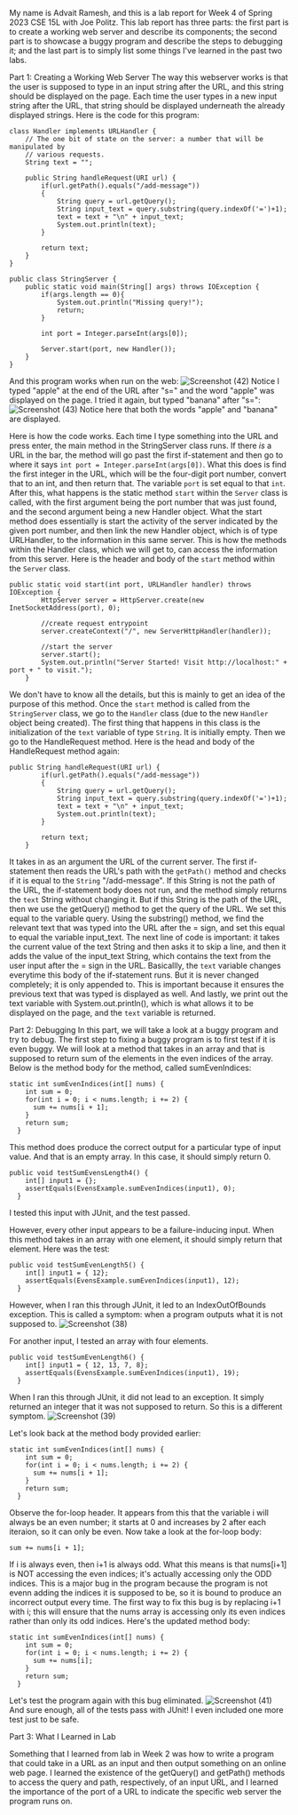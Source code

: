 My name is Advait Ramesh, and this is a lab report for Week 4 of Spring 2023 CSE 15L with Joe Politz. This lab report has three parts: the first part is to create a working web server and describe its components; the second part is to showcase a buggy program and describe the steps to debugging it; and the last part is to simply list some things I've learned in the past two labs.

Part 1: Creating a Working Web Server
The way this webserver works is that the user is supposed to type in an input string after the URL, and this string should be displayed on the page. Each time the user types in a new input string after the URL, that string should be displayed underneath the already displayed strings. Here is the code for this program:

```
class Handler implements URLHandler {
    // The one bit of state on the server: a number that will be manipulated by
    // various requests.
    String text = "";

    public String handleRequest(URI url) {
        if(url.getPath().equals("/add-message"))
        {
            String query = url.getQuery();
            String input_text = query.substring(query.indexOf('=')+1);
            text = text + "\n" + input_text;
            System.out.println(text);
        }

        return text;
    }
}

public class StringServer {
    public static void main(String[] args) throws IOException {
        if(args.length == 0){
            System.out.println("Missing query!");
            return;
        }

        int port = Integer.parseInt(args[0]);

        Server.start(port, new Handler());
    }
}
```

And this program works when run on the web:
![Screenshot (42)](https://user-images.githubusercontent.com/130017333/233879204-13ded621-fd59-48c8-aec5-cb673177d3cd.png)
Notice I typed "apple" at the end of the URL after "s=" and the word "apple" was displayed on the page. I tried it again, but typed "banana" after "s=":
![Screenshot (43)](https://user-images.githubusercontent.com/130017333/233879356-1d1767db-9740-44b0-9c4f-6a99f3e8625e.png)
Notice here that both the words "apple" and "banana" are displayed. 

Here is how the code works. Each time I type something into the URL and press enter, the main method in the StringServer class runs. If there *is* a URL in the bar, the method will go past the first if-statement and then go to where it says ```int port = Integer.parseInt(args[0])```. What this does is find the first integer in the URL, which will be the four-digit port number, convert that to an int, and then return that. The variable ```port``` is set equal to that ```int```. After this, what happens is the static method ```start``` within the ```Server``` class is called, with the first argument being the port number that was just found, and the second argument being a new Handler object. What the start method does essentially is start the activity of the server indicated by the given port number, and then link the new Handler object, which is of type URLHandler, to the information in this same server. This is how the methods within the Handler class, which we will get to, can access the information from this server. Here is the header and body of the ```start``` method within the ```Server``` class. 
```
public static void start(int port, URLHandler handler) throws IOException {
        HttpServer server = HttpServer.create(new InetSocketAddress(port), 0);

        //create request entrypoint
        server.createContext("/", new ServerHttpHandler(handler));

        //start the server
        server.start();
        System.out.println("Server Started! Visit http://localhost:" + port + " to visit.");
    }
```
We don't have to know all the details, but this is mainly to get an idea of the purpose of this method.
Once the ```start``` method is called from the ```StringServer``` class, we go to the ```Handler``` class (due to the new ```Handler``` object being created). The first thing that happens in this class is the initialization of the ```text``` variable of type ```String```. It is initially empty. Then we go to the HandleRequest method. Here is the head and body of the HandleRequest method again:
```
public String handleRequest(URI url) {
        if(url.getPath().equals("/add-message"))
        {
            String query = url.getQuery();
            String input_text = query.substring(query.indexOf('=')+1);
            text = text + "\n" + input_text;
            System.out.println(text);
        }

        return text;
    }
```
It takes in as an argument the URL of the current server. The first if-statement then reads the URL's path with the ```getPath()``` method and checks if it is equal to the ```String``` "/add-message". If this String is not the path of the URL, the if-statement body does not run, and the method simply returns the ```text``` String without changing it. But if this String is the path of the URL, then we use the getQuery() method to get the query of the URL. We set this equal to the variable query. Using the substring() method, we find the relevant text that was typed into the URL after the = sign, and set this equal to equal the variable input_text. The next line of code is important: it takes the current value of the text String and then asks it to skip a line, and then it adds the value of the input_text String, which contains the text from the user input after the = sign in the URL. Basicallly, the ```text``` variable changes everytime this body of the if-statement runs. But it is never changed completely; it is only appended to. This is important because it ensures the previous text that was typed  is displayed as well. And lastly, we print out the text variable with System.out.println(), which is what allows it to be displayed on the page, and the ```text``` variable is returned.



Part 2: Debugging
In this part, we will take a look at a buggy program and try to debug. The first step to fixing a buggy program is to first test if it is even buggy. We will look at a method that takes in an array and that is supposed to return sum of the elements in the even indices of the array. Below is the method body for the method, called sumEvenIndices:

```
static int sumEvenIndices(int[] nums) {
    int sum = 0;
    for(int i = 0; i < nums.length; i += 2) {
      sum += nums[i + 1];
    }
    return sum;
  }
```

This method does produce the correct output for a particular type of input value. And that is an empty array. In this case, it should simply return 0.

```
public void testSumEvensLength4() {
    int[] input1 = {};
    assertEquals(EvensExample.sumEvenIndices(input1), 0);
  }
```

I tested this input with JUnit, and the test passed.

However, every other input appears to be a failure-inducing input. When this method takes in an array with one element, it should simply return that element. Here was the test:
```
public void testSumEvenLength5() {
    int[] input1 = { 12};
    assertEquals(EvensExample.sumEvenIndices(input1), 12);
  }
```
However, when I ran this through JUnit, it led to an IndexOutOfBounds exception. This is called a symptom: when a program outputs what it is not supposed to.
![Screenshot (38)](https://user-images.githubusercontent.com/130017333/233814906-a8171d3b-08b9-40b0-8a12-0dcb9115e629.png)

For another input, I tested an array with four elements.
```
public void testSumEvenLength6() {
    int[] input1 = { 12, 13, 7, 8};
    assertEquals(EvensExample.sumEvenIndices(input1), 19);
  }
```
When I ran this through JUnit, it did not lead to an exception. It simply returned an integer that it was not supposed to return. So this is a different symptom.
![Screenshot (39)](https://user-images.githubusercontent.com/130017333/233815739-c535bbba-d07a-4ee0-b14b-0c349b24b808.png)


Let's look back at the method body provided earlier:
```
static int sumEvenIndices(int[] nums) {
    int sum = 0;
    for(int i = 0; i < nums.length; i += 2) {
      sum += nums[i + 1];
    }
    return sum;
  }
```
Observe the for-loop header. It appears from this that the variable i will always be an even number; it starts at 0 and increases by 2 after each iteraion, so it can only be even. Now take a look at the for-loop body:

```
sum += nums[i + 1];
```

If i is always even, then i+1 is always odd. What this means is that nums[i+1] is NOT accessing the even indices; it's actually accessing only the ODD indices. This is a major bug in the program because the program is not evenn adding the indices it is supposed to be, so it is bound to produce an incorrect output every time. The first way to fix this bug is by replacing i+1 with i; this will ensure that the nums array is accessing only its even indices rather than only its odd indices. Here's the updated method body:

```
static int sumEvenIndices(int[] nums) {
    int sum = 0;
    for(int i = 0; i < nums.length; i += 2) {
      sum += nums[i];
    }
    return sum;
  }
```

Let's test the program again with this bug eliminated. 
![Screenshot (41)](https://user-images.githubusercontent.com/130017333/233815654-fa83a172-a4e8-46a3-b077-799b8790b651.png)
And sure enough, all of the tests pass with JUnit! I even included one more test just to be safe.

Part 3: What I Learned in Lab

Something that I learned from lab in Week 2 was how to write a program that could take in a URL as an input and then output something on an online web page. I learned the existence of the getQuery() and getPath() methods to access the query and path, respectively, of an input URL, and I learned the importance of the port of a URL to indicate the specific web server the program runs on.


